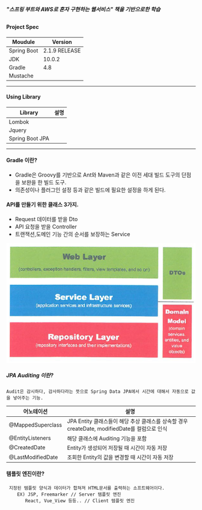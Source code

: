 ##### "스프링 부트와 AWS로 혼자 구현하는 웹서비스" 책을 기반으로한 학습
##
#### Project Spec
Moudule | Version
------------ | ------------- 
Spring Boot | 2.1.9 RELEASE
JDK | 10.0.2 
Gradle | 4.8
Mustache | 
----
#### Using Library
Library | 설명
------------ | ------------- 
Lombok | 
Jquery | 
Spring Boot JPA | 

----
#### Gradle 이란?   
 - Gradle은 Groovy를 기반으로 Ant와 Maven과 같은 이전 세대 빌드 도구의 단점을 보완을 한 빌드 도구.   
 - 의존성이나 플러그인 설정 등과 같은 빌드에 필요한 설정을 하게 된다.  
  
#### API를 만들기 위한 클래스 3가지.  
 - Request 데이터를 받을 Dto  
 - API 요청을 받을 Controller  
 - 트랜잭션,도메인 기능 간의 순서를 보장하는 Service  
 
 ![web_hierarchy](/image/web_hierarchy.png)


   ##### JPA Auditing 이란?  
    Audit은 감시하다, 감사하다라는 뜻으로 Spring Data JPA에서 시간에 대해서 자동으로 값을 넣어주는 기능.  
    
어노테이션 | 설명
------------ | ------------- 
@MappedSuperclass	 | JPA Entity 클래스들이 해당 추상 클래스를 상속할 경우 createDate, modifiedDate를 컬럼으로 인식
@EntityListeners | 해당 클래스에 Auditing 기능을 포함
@CreatedDate	 | Entity가 생성되어 저장될 때 시간이 자동 저장
@LastModifiedDate		 | 조회한 Entity의 값을 변경할 때 시간이 자동 저장


#### 템플릿 엔진이란?  
     지정된 템플릿 양식과 데이터가 합쳐져 HTML문서를 출력하는 소프트웨어이다.   
        EX) JSP, Freemarker // Server 템플릿 엔진   
           React, Vue_View 등등.. // Client 템플릿 엔진  
